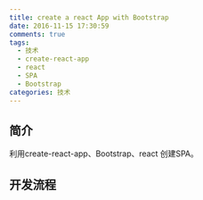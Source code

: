 ```yaml
---
title: create a react App with Bootstrap
date: 2016-11-15 17:30:59
comments: true
tags:
  - 技术
  - create-react-app
  - react
  - SPA
  - Bootstrap
categories: 技术
---
```

## 简介
利用create-react-app、Bootstrap、react 创建SPA。

<!--more-->

## 开发流程
